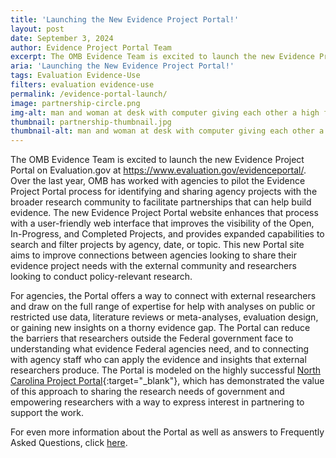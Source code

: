 ```yaml
---
title: 'Launching the New Evidence Project Portal!'
layout: post
date: September 3, 2024
author: Evidence Project Portal Team
excerpt: The OMB Evidence Team is excited to launch the new Evidence Project Portal on Evaluation.gov...
aria: 'Launching the New Evidence Project Portal!'
tags: Evaluation Evidence-Use
filters: evaluation evidence-use
permalink: /evidence-portal-launch/
image: partnership-circle.png
img-alt: man and woman at desk with computer giving each other a high five
thumbnail: partnership-thumbnail.jpg
thumbnail-alt: man and woman at desk with computer giving each other a high five
---
```


The OMB Evidence Team is excited to launch the new Evidence Project Portal on Evaluation.gov at <https://www.evaluation.gov/evidenceportal/>. Over the last year, OMB has worked with agencies to pilot the Evidence Project Portal process for identifying and sharing agency projects with the broader research community to facilitate partnerships that can help build evidence. The new Evidence Project Portal website enhances that process with a user-friendly web interface that improves the visibility of the Open, In-Progress, and Completed Projects, and provides expanded capabilities to search and filter projects by agency, date, or topic. This new Portal site aims to improve connections between agencies looking to share their evidence project needs with the external community and researchers looking to conduct policy-relevant research.

For agencies, the Portal offers a way to connect with external researchers and draw on the full range of expertise for help with analyses on public or restricted use data, literature reviews or meta-analyses, evaluation design, or gaining new insights on a thorny evidence gap. The Portal can reduce the barriers that researchers outside the Federal government face to understanding what evidence Federal agencies need, and to connecting with agency staff who can apply the evidence and insights that external researchers produce. The Portal is modeled on the highly successful [North Carolina Project Portal](https://projectportal.nc.gov/){:target="_blank"}, which has demonstrated the value of this approach to sharing the research needs of government and empowering researchers with a way to express interest in partnering to support the work.

For even more information about the Portal as well as answers to Frequently Asked Questions, click <a href="{{site.baseurl}}/evidenceportal/about/" aria-label="more about the new evidence project portal" target="_blank">here</a>.